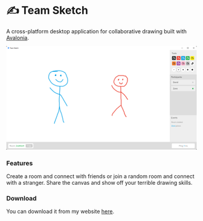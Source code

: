 # ✍️ Team Sketch

A cross-platform desktop application for collaborative drawing built with [Avalonia](https://avaloniaui.net/).

![Preview](preview.webp)

### Features

Create a room and connect with friends or join a random room and connect with a stranger. Share the canvas and show off your terrible drawing skills.

### Download

You can download it from my website [here](https://www.davidtimovski.com/team-sketch#download).
